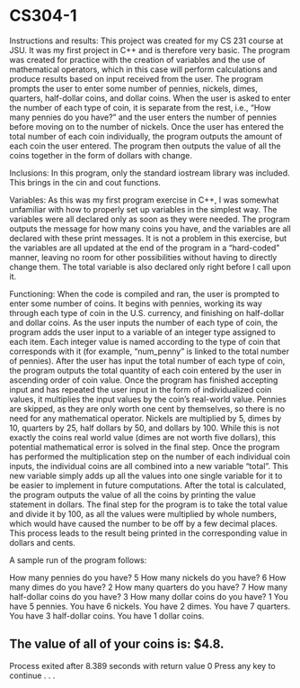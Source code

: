 # CS304-1
Instructions and results: 
This project was created for my CS 231 course at JSU. It was my first project in C++ and is therefore very basic. The program was created for practice with the creation of variables and the use of mathematical operators, which in this case will perform calculations and produce results based on input received from the user. The program prompts the user to enter some number of pennies, nickels, dimes, quarters, half-dollar coins, and dollar coins. When the user is asked to enter the number of each type of coin, it is separate from the rest, i.e., “How many pennies do you have?” and the user enters the number of pennies before moving on to the number of nickels. Once the user has entered the total number of each coin individually, the program outputs the amount of each coin the user entered. The program then outputs the value of all the coins together in the form of dollars with change. 

Inclusions:
In this program, only the standard iostream library was included. This brings in the cin and cout functions. 

Variables:
As this was my first program exercise in C++, I was somewhat unfamiliar with how to properly set up variables in the simplest way. The variables were all declared only as soon as they were needed. The program outputs the message for how many coins you have, and the variables are all declared with these print messages. It is not a problem in this exercise, but the variables are all updated at the end of the program in a “hard-coded” manner, leaving no room for other possibilities without having to directly change them. The total variable is also declared only right before I call upon it. 

Functioning: 
When the code is compiled and ran, the user is prompted to enter some number of coins. It begins with pennies, working its way through each type of coin in the U.S. currency, and finishing on half-dollar and dollar coins. As the user inputs the number of each type of coin, the program adds the user input to a variable of an integer type assigned to each item. Each integer value is named according to the type of coin that corresponds with it (for example, “num_penny” is linked to the total number of pennies). After the user has input the total number of each type of coin, the program outputs the total quantity of each coin entered by the user in ascending order of coin value. Once the program has finished accepting input and has repeated the user input in the form of individualized coin values, it multiplies the input values by the coin’s real-world value. Pennies are skipped, as they are only worth one cent by themselves, so there is no need for any mathematical operator. Nickels are multiplied by 5, dimes by 10, quarters by 25, half dollars by 50, and dollars by 100. While this is not exactly the coins real world value (dimes are not worth five dollars), this potential mathematical error is solved in the final step. Once the program has performed the multiplication step on the number of each individual coin inputs, the individual coins are all combined into a new variable “total”. This new variable simply adds up all the values into one single variable for it to be easier to implement in future computations. After the total is calculated, the program outputs the value of all the coins by printing the value statement in dollars. The final step for the program is to take the total value and divide it by 100, as all the values were multiplied by whole numbers, which would have caused the number to be off by a few decimal places. This process leads to the result being printed in the corresponding value in dollars and cents. 

A sample run of the program follows:

How many pennies do you have?
5
How many nickels do you have?
6
How many dimes do you have?
2
How many quarters do you have?
7
How many half-dollar coins do you have?
3
How many dollar coins do you have?
1
You have 5 pennies.
You have 6 nickels.
You have 2 dimes.
You have 7 quarters.
You have 3 half-dollar coins.
You have 1 dollar coins.

The value of all of your coins is: $4.8.
--------------------------------
Process exited after 8.389 seconds with return value 0
Press any key to continue . . .

